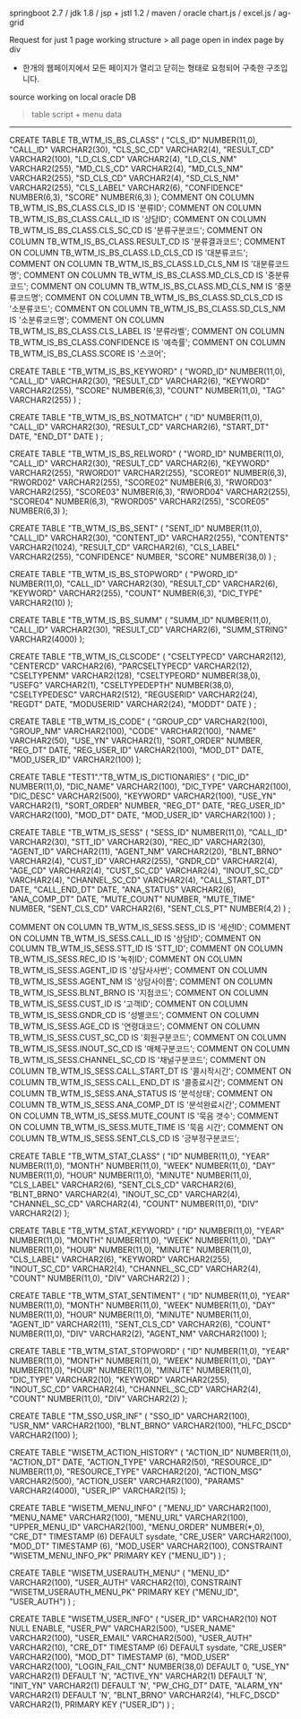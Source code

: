 springboot 2.7 / jdk 1.8 / jsp + jstl 1.2 / maven / oracle
chart.js / excel.js / ag-grid 

Request for just 1 page working structure > all page open in index page by div
- 한개의 웹페이지에서 모든 페이지가 열리고 닫히는 형태로 요청되어 구축한 구조입니다.


source working on local oracle DB
> table script + menu data
-------------------------
CREATE TABLE TB_WTM_IS_BS_CLASS"
   (	"CLS_ID" NUMBER(11,0), 
	"CALL_ID" VARCHAR2(30), 
	"CLS_SC_CD" VARCHAR2(4), 
	"RESULT_CD" VARCHAR2(100), 
	"LD_CLS_CD" VARCHAR2(4), 
	"LD_CLS_NM" VARCHAR2(255), 
	"MD_CLS_CD" VARCHAR2(4), 
	"MD_CLS_NM" VARCHAR2(255), 
	"SD_CLS_CD" VARCHAR2(4), 
	"SD_CLS_NM" VARCHAR2(255), 
	"CLS_LABEL" VARCHAR2(6), 
	"CONFIDENCE" NUMBER(6,3), 
	"SCORE" NUMBER(6,3)
   );
COMMENT ON COLUMN TB_WTM_IS_BS_CLASS.CLS_ID IS '분류ID';
COMMENT ON COLUMN TB_WTM_IS_BS_CLASS.CALL_ID IS '상담ID';
COMMENT ON COLUMN TB_WTM_IS_BS_CLASS.CLS_SC_CD IS '분류구분코드';
COMMENT ON COLUMN TB_WTM_IS_BS_CLASS.RESULT_CD IS '분류결과코드';
COMMENT ON COLUMN TB_WTM_IS_BS_CLASS.LD_CLS_CD IS '대분류코드';
COMMENT ON COLUMN TB_WTM_IS_BS_CLASS.LD_CLS_NM IS '대분류코드명';
COMMENT ON COLUMN TB_WTM_IS_BS_CLASS.MD_CLS_CD IS '중분류코드';
COMMENT ON COLUMN TB_WTM_IS_BS_CLASS.MD_CLS_NM IS '중분류코드명';
COMMENT ON COLUMN TB_WTM_IS_BS_CLASS.SD_CLS_CD IS '소분류코드';
COMMENT ON COLUMN TB_WTM_IS_BS_CLASS.SD_CLS_NM IS '소분류코드명';
COMMENT ON COLUMN TB_WTM_IS_BS_CLASS.CLS_LABEL IS '분류라벨';
COMMENT ON COLUMN TB_WTM_IS_BS_CLASS.CONFIDENCE IS '예측률';
COMMENT ON COLUMN TB_WTM_IS_BS_CLASS.SCORE IS '스코어';

CREATE TABLE "TB_WTM_IS_BS_KEYWORD" 
   (	"WORD_ID" NUMBER(11,0), 
	"CALL_ID" VARCHAR2(30), 
	"RESULT_CD" VARCHAR2(6), 
	"KEYWORD" VARCHAR2(255), 
	"SCORE" NUMBER(6,3), 
	"COUNT" NUMBER(11,0), 
	"TAG" VARCHAR2(255)
   ) ;

CREATE TABLE "TB_WTM_IS_BS_NOTMATCH" 
   (	"ID" NUMBER(11,0), 
	"CALL_ID" VARCHAR2(30), 
	"RESULT_CD" VARCHAR2(6), 
	"START_DT" DATE, 
	"END_DT" DATE
   ) ;

CREATE TABLE "TB_WTM_IS_BS_RELWORD" 
   (	"WORD_ID" NUMBER(11,0), 
	"CALL_ID" VARCHAR2(30), 
	"RESULT_CD" VARCHAR2(6), 
	"KEYWORD" VARCHAR2(255), 
	"RWORD01" VARCHAR2(255), 
	"SCORE01" NUMBER(6,3), 
	"RWORD02" VARCHAR2(255), 
	"SCORE02" NUMBER(6,3), 
	"RWORD03" VARCHAR2(255), 
	"SCORE03" NUMBER(6,3), 
	"RWORD04" VARCHAR2(255), 
	"SCORE04" NUMBER(6,3), 
	"RWORD05" VARCHAR2(255), 
	"SCORE05" NUMBER(6,3)
   );

CREATE TABLE "TB_WTM_IS_BS_SENT" 
   (	"SENT_ID" NUMBER(11,0), 
	"CALL_ID" VARCHAR2(30), 
	"CONTENT_ID" VARCHAR2(255), 
	"CONTENTS" VARCHAR2(1024), 
	"RESULT_CD" VARCHAR2(6), 
	"CLS_LABEL" VARCHAR2(255), 
	"CONFIDENCE" NUMBER, 
	"SCORE" NUMBER(38,0)
   ) ;

CREATE TABLE "TB_WTM_IS_BS_STOPWORD" 
   (	"PWORD_ID" NUMBER(11,0), 
	"CALL_ID" VARCHAR2(30), 
	"RESULT_CD" VARCHAR2(6), 
	"KEYWORD" VARCHAR2(255), 
	"COUNT" NUMBER(6,3), 
	"DIC_TYPE" VARCHAR2(10)
   );

CREATE TABLE "TB_WTM_IS_BS_SUMM" 
   (	"SUMM_ID" NUMBER(11,0), 
	"CALL_ID" VARCHAR2(30), 
	"RESULT_CD" VARCHAR2(6), 
	"SUMM_STRING" VARCHAR2(4000)
   );

CREATE TABLE "TB_WTM_IS_CLSCODE" 
   (	"CSELTYPECD" VARCHAR2(12), 
	"CENTERCD" VARCHAR2(6), 
	"PARCSELTYPECD" VARCHAR2(12), 
	"CSELTYPENM" VARCHAR2(128), 
	"CSELTYPEORD" NUMBER(38,0), 
	"USEFG" VARCHAR2(1), 
	"CSELTYPEDEPTH" NUMBER(38,0), 
	"CSELTYPEDESC" VARCHAR2(512), 
	"REGUSERID" VARCHAR2(24), 
	"REGDT" DATE, 
	"MODUSERID" VARCHAR2(24), 
	"MODDT" DATE
   ) ;

CREATE TABLE "TB_WTM_IS_CODE" 
   (	"GROUP_CD" VARCHAR2(100), 
	"GROUP_NM" VARCHAR2(100), 
	"CODE" VARCHAR2(100), 
	"NAME" VARCHAR2(50), 
	"USE_YN" VARCHAR2(1), 
	"SORT_ORDER" NUMBER, 
	"REG_DT" DATE, 
	"REG_USER_ID" VARCHAR2(100), 
	"MOD_DT" DATE, 
	"MOD_USER_ID" VARCHAR2(100)
   );

CREATE TABLE "TEST1"."TB_WTM_IS_DICTIONARIES"
(	"DIC_ID" NUMBER(11,0),
"DIC_NAME" VARCHAR2(100),
"DIC_TYPE" VARCHAR2(100),
"DIC_DESC" VARCHAR2(500),
"KEYWORD" VARCHAR2(100),
"USE_YN" VARCHAR2(1),
"SORT_ORDER" NUMBER,
"REG_DT" DATE,
"REG_USER_ID" VARCHAR2(100),
"MOD_DT" DATE,
"MOD_USER_ID" VARCHAR2(100)
) ;

CREATE TABLE "TB_WTM_IS_SESS"
(	"SESS_ID" NUMBER(11,0),
"CALL_ID" VARCHAR2(30),
"STT_ID" VARCHAR2(30),
"REC_ID" VARCHAR2(30),
"AGENT_ID" VARCHAR2(11),
"AGENT_NM" VARCHAR2(20),
"BLNT_BRNO" VARCHAR2(4),
"CUST_ID" VARCHAR2(255),
"GNDR_CD" VARCHAR2(4),
"AGE_CD" VARCHAR2(4),
"CUST_SC_CD" VARCHAR2(4),
"INOUT_SC_CD" VARCHAR2(4),
"CHANNEL_SC_CD" VARCHAR2(4),
"CALL_START_DT" DATE,
"CALL_END_DT" DATE,
"ANA_STATUS" VARCHAR2(6),
"ANA_COMP_DT" DATE,
"MUTE_COUNT" NUMBER,
"MUTE_TIME" NUMBER,
"SENT_CLS_CD" VARCHAR2(6),
"SENT_CLS_PT" NUMBER(4,2)
) ;

COMMENT ON COLUMN TB_WTM_IS_SESS.SESS_ID IS '세션ID';
COMMENT ON COLUMN TB_WTM_IS_SESS.CALL_ID IS '상담ID';
COMMENT ON COLUMN TB_WTM_IS_SESS.STT_ID IS 'STT_ID';
COMMENT ON COLUMN TB_WTM_IS_SESS.REC_ID IS '녹취ID';
COMMENT ON COLUMN TB_WTM_IS_SESS.AGENT_ID IS '상담사사번';
COMMENT ON COLUMN TB_WTM_IS_SESS.AGENT_NM IS '상담사이름';
COMMENT ON COLUMN TB_WTM_IS_SESS.BLNT_BRNO IS '지점코드';
COMMENT ON COLUMN TB_WTM_IS_SESS.CUST_ID IS '고객ID';
COMMENT ON COLUMN TB_WTM_IS_SESS.GNDR_CD IS '성별코드';
COMMENT ON COLUMN TB_WTM_IS_SESS.AGE_CD IS '연령대코드';
COMMENT ON COLUMN TB_WTM_IS_SESS.CUST_SC_CD IS '회원구분코드';
COMMENT ON COLUMN TB_WTM_IS_SESS.INOUT_SC_CD IS '매체구분코드';
COMMENT ON COLUMN TB_WTM_IS_SESS.CHANNEL_SC_CD IS '채널구분코드';
COMMENT ON COLUMN TB_WTM_IS_SESS.CALL_START_DT IS '콜시작시간';
COMMENT ON COLUMN TB_WTM_IS_SESS.CALL_END_DT IS '콜종료시간';
COMMENT ON COLUMN TB_WTM_IS_SESS.ANA_STATUS IS '분석상태';
COMMENT ON COLUMN TB_WTM_IS_SESS.ANA_COMP_DT IS '분석완료시간';
COMMENT ON COLUMN TB_WTM_IS_SESS.MUTE_COUNT IS '묵음 갯수';
COMMENT ON COLUMN TB_WTM_IS_SESS.MUTE_TIME IS '묵음 시간';
COMMENT ON COLUMN TB_WTM_IS_SESS.SENT_CLS_CD IS '긍부정구분코드';

CREATE TABLE "TB_WTM_STAT_CLASS"
(	"ID" NUMBER(11,0),
"YEAR" NUMBER(11,0),
"MONTH" NUMBER(11,0),
"WEEK" NUMBER(11,0),
"DAY" NUMBER(11,0),
"HOUR" NUMBER(11,0),
"MINUTE" NUMBER(11,0),
"CLS_LABEL" VARCHAR2(6),
"SENT_CLS_CD" VARCHAR2(6),
"BLNT_BRNO" VARCHAR2(4),
"INOUT_SC_CD" VARCHAR2(4),
"CHANNEL_SC_CD" VARCHAR2(4),
"COUNT" NUMBER(11,0),
"DIV" VARCHAR2(2)
);

CREATE TABLE "TB_WTM_STAT_KEYWORD"
(	"ID" NUMBER(11,0),
"YEAR" NUMBER(11,0),
"MONTH" NUMBER(11,0),
"WEEK" NUMBER(11,0),
"DAY" NUMBER(11,0),
"HOUR" NUMBER(11,0),
"MINUTE" NUMBER(11,0),
"CLS_LABEL" VARCHAR2(6),
"KEYWORD" VARCHAR2(255),
"INOUT_SC_CD" VARCHAR2(4),
"CHANNEL_SC_CD" VARCHAR2(4),
"COUNT" NUMBER(11,0),
"DIV" VARCHAR2(2)
) ;

CREATE TABLE "TB_WTM_STAT_SENTIMENT"
(	"ID" NUMBER(11,0),
"YEAR" NUMBER(11,0),
"MONTH" NUMBER(11,0),
"WEEK" NUMBER(11,0),
"DAY" NUMBER(11,0),
"HOUR" NUMBER(11,0),
"MINUTE" NUMBER(11,0),
"AGENT_ID" VARCHAR2(11),
"SENT_CLS_CD" VARCHAR2(6),
"COUNT" NUMBER(11,0),
"DIV" VARCHAR2(2),
"AGENT_NM" VARCHAR2(100)
);

CREATE TABLE "TB_WTM_STAT_STOPWORD"
(	"ID" NUMBER(11,0),
"YEAR" NUMBER(11,0),
"MONTH" NUMBER(11,0),
"WEEK" NUMBER(11,0),
"DAY" NUMBER(11,0),
"HOUR" NUMBER(11,0),
"MINUTE" NUMBER(11,0),
"DIC_TYPE" VARCHAR2(10),
"KEYWORD" VARCHAR2(255),
"INOUT_SC_CD" VARCHAR2(4),
"CHANNEL_SC_CD" VARCHAR2(4),
"COUNT" NUMBER(11,0),
"DIV" VARCHAR2(2)
);

CREATE TABLE "TM_SSO_USR_INF"
(	"SSO_ID" VARCHAR2(100),
"USR_NM" VARCHAR2(100),
"BLNT_BRNO" VARCHAR2(100),
"HLFC_DSCD" VARCHAR2(100)
);

CREATE TABLE "WISETM_ACTION_HISTORY"
(	"ACTION_ID" NUMBER(11,0),
"ACTION_DT" DATE,
"ACTION_TYPE" VARCHAR2(50),
"RESOURCE_ID" NUMBER(11,0),
"RESOURCE_TYPE" VARCHAR2(20),
"ACTION_MSG" VARCHAR2(500),
"ACTION_USER" VARCHAR2(100),
"PARAMS" VARCHAR2(4000),
"USER_IP" VARCHAR2(15)
);

CREATE TABLE "WISETM_MENU_INFO"
(	"MENU_ID" VARCHAR2(100),
"MENU_NAME" VARCHAR2(100),
"MENU_URL" VARCHAR2(100),
"UPPER_MENU_ID" VARCHAR2(100),
"MENU_ORDER" NUMBER(*,0),
"CRE_DT" TIMESTAMP (6) DEFAULT sysdate,
"CRE_USER" VARCHAR2(100),
"MOD_DT" TIMESTAMP (6),
"MOD_USER" VARCHAR2(100),
CONSTRAINT "WISETM_MENU_INFO_PK" PRIMARY KEY ("MENU_ID")
) ;

CREATE TABLE "WISETM_USERAUTH_MENU"
(	"MENU_ID" VARCHAR2(100),
"USER_AUTH" VARCHAR2(10),
CONSTRAINT "WISETM_USERAUTH_MENU_PK" PRIMARY KEY ("MENU_ID", "USER_AUTH")
)  ;


CREATE TABLE "WISETM_USER_INFO"
(	"USER_ID" VARCHAR2(10) NOT NULL ENABLE,
"USER_PW" VARCHAR2(500),
"USER_NAME" VARCHAR2(100),
"USER_EMAIL" VARCHAR2(500),
"USER_AUTH" VARCHAR2(10),
"CRE_DT" TIMESTAMP (6) DEFAULT sysdate,
"CRE_USER" VARCHAR2(100),
"MOD_DT" TIMESTAMP (6),
"MOD_USER" VARCHAR2(100),
"LOGIN_FAIL_CNT" NUMBER(38,0) DEFAULT 0,
"USE_YN" VARCHAR2(1) DEFAULT 'N',
"ACTIVE_YN" VARCHAR2(1) DEFAULT 'N',
"INIT_YN" VARCHAR2(1) DEFAULT 'N',
"PW_CHG_DT" DATE,
"ALARM_YN" VARCHAR2(1) DEFAULT 'N',
"BLNT_BRNO" VARCHAR2(4),
"HLFC_DSCD" VARCHAR2(1),
PRIMARY KEY ("USER_ID")
) ;
